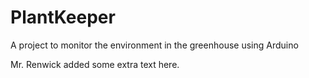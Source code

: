 # PlantKeeper
A project to monitor the environment in the greenhouse using Arduino 

Mr. Renwick added some extra text here.